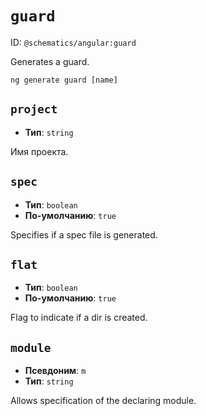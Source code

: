 # `guard`

ID: `@schematics/angular:guard`

Generates a guard.

```
ng generate guard [name]
```


## `project`

* **Тип**: `string`

Имя проекта.


## `spec`

* **Тип**: `boolean`
* **По-умолчанию**: `true`

Specifies if a spec file is generated.


## `flat`

* **Тип**: `boolean`
* **По-умолчанию**: `true`

Flag to indicate if a dir is created.


## `module`

* **Псевдоним**: `m`
* **Тип**: `string`

Allows specification of the declaring module.
